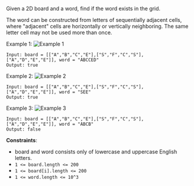 Given a 2D board and a word, find if the word exists in the grid.

The word can be constructed from letters of sequentially adjacent cells, where "adjacent" cells are horizontally or vertically neighboring. The same letter cell may not be used more than once.

Example 1:
![Example 1](https://assets.leetcode.com/uploads/2020/10/15/word1.jpg)
```
Input: board = [["A","B","C","E"],["S","F","C","S"],["A","D","E","E"]], word = "ABCCED"
Output: true
```

Example 2:
![Example 2](https://assets.leetcode.com/uploads/2020/10/15/word2.jpg)
```
Input: board = [["A","B","C","E"],["S","F","C","S"],["A","D","E","E"]], word = "SEE"
Output: true
```

Example 3:
![Example 3](https://assets.leetcode.com/uploads/2020/10/15/word3.jpg)
```
Input: board = [["A","B","C","E"],["S","F","C","S"],["A","D","E","E"]], word = "ABCB"
Output: false
```

**Constraints**:
* board and word consists only of lowercase and uppercase English letters.
* `1 <= board.length <= 200`
* `1 <= board[i].length <= 200`
* `1 <= word.length <= 10^3`
